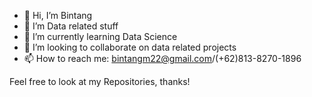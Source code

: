- 👋 Hi, I’m Bintang
- 👀 I’m Data related stuff
- 🌱 I’m currently learning Data Science
- 💞️ I’m looking to collaborate on data related projects
- 📫 How to reach me: bintangm22@gmail.com/(+62)813-8270-1896

Feel free to look at my Repositories, thanks!

<!---
edwardjacob2315/edwardjacob2315 is a ✨ special ✨ repository because its `README.md` (this file) appears on your GitHub profile.
You can click the Preview link to take a look at your changes.
--->
